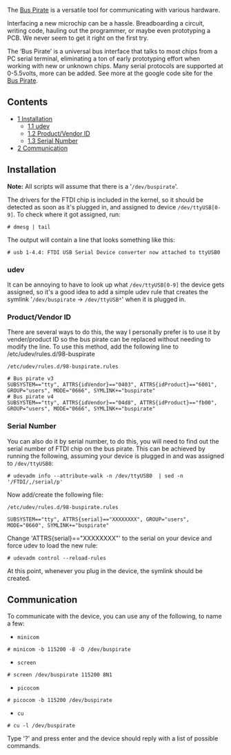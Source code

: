 The [Bus Pirate](http://code.google.com/p/the-bus-pirate/) is a versatile tool for communicating with various hardware.

Interfacing a new microchip can be a hassle. Breadboarding a circuit, writing code, hauling out the programmer, or maybe even prototyping a PCB. We never seem to get it right on the first try.

The ‘Bus Pirate’ is a universal bus interface that talks to most chips from a PC serial terminal, eliminating a ton of early prototyping effort when working with new or unknown chips. Many serial protocols are supported at 0-5.5volts, more can be added. See more at the google code site for the [Bus Pirate](http://code.google.com/p/the-bus-pirate/).

## Contents

*   [1 Installation](#Installation)
    *   [1.1 udev](#udev)
    *   [1.2 Product/Vendor ID](#Product.2FVendor_ID)
    *   [1.3 Serial Number](#Serial_Number)
*   [2 Communication](#Communication)

## Installation

**Note:** All scripts will assume that there is a '`/dev/buspirate`'.

The drivers for the FTDI chip is included in the kernel, so it should be detected as soon as it's plugged in, and assigned to device `/dev/ttyUSB[0-9]`. To check where it got assigned, run:

```
# dmesg | tail

```

The output will contain a line that looks something like this:

```
# usb 1-4.4: FTDI USB Serial Device converter now attached to ttyUSB0

```

### udev

It can be annoying to have to look up what `/dev/ttyUSB[0-9]` the device gets assigned, so it's a good idea to add a simple udev rule that creates the symlink '`/dev/buspirate` -> `/dev/ttyUSB*`' when it is plugged in.

### Product/Vendor ID

There are several ways to do this, the way I personally prefer is to use it by vender/product ID so the bus pirate can be replaced without needing to modify the line. To use this method, add the following line to /etc/udev/rules.d/98-buspirate

 `/etc/udev/rules.d/98-buspirate.rules` 
```
# Bus pirate v3
SUBSYSTEM=="tty", ATTRS{idVendor}=="0403", ATTRS{idProduct}=="6001", GROUP="users", MODE="0666", SYMLINK+="buspirate"
# Bus pirate v4
SUBSYSTEM=="tty", ATTRS{idVendor}=="04d8", ATTRS{idProduct}=="fb00", GROUP="users", MODE="0666", SYMLINK+="buspirate"
```

### Serial Number

You can also do it by serial number, to do this, you will need to find out the serial number of FTDI chip on the bus pirate. This can be achieved by running the following, assuming your device is plugged in and was assigned to `/dev/ttyUSB0`:

```
# udevadm info --attribute-walk -n /dev/ttyUSB0  | sed -n '/FTDI/,/serial/p'

```

Now add/create the following file:

 `/etc/udev/rules.d/98-buspirate.rules` 
```
SUBSYSTEM=="tty", ATTRS{serial}=="XXXXXXXX", GROUP="users", MODE="0660", SYMLINK+="buspirate"

```

Change 'ATTRS{serial}=="XXXXXXXX"' to the serial on your device and force udev to load the new rule:

```
# udevadm control --reload-rules

```

At this point, whenever you plug in the device, the symlink should be created.

## Communication

To communicate with the device, you can use any of the following, to name a few:

*   `minicom`

```
# minicom -b 115200 -8 -D /dev/buspirate

```

*   `screen`

```
# screen /dev/buspirate 115200 8N1

```

*   `picocom`

```
# picocom -b 115200 /dev/buspirate

```

*   `cu`

```
# cu -l /dev/buspirate

```

Type '?' and press enter and the device should reply with a list of possible commands.